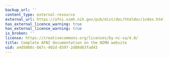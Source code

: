 ```yaml
---
backup_url: ''
content_type: external-resource
external_url: https://afni.nimh.nih.gov/pub/dist/doc/htmldoc/index.html
has_external_licence_warning: true
has_external_license_warning: true
is_broken: ''
license: https://creativecommons.org/licenses/by-nc-sa/4.0/
title: Complete AFNI documentation on the NIMH website
uid: a4d5088c-b67c-402d-8597-2d08d63fad43
---
```


